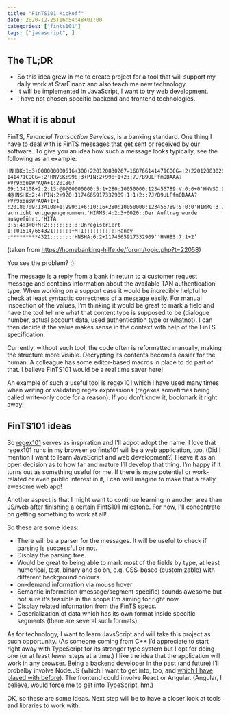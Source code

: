 ```yaml
---
title: "FinTS101 kickoff"
date: 2020-12-25T16:54:48+01:00
categories: ["fints101"]
tags: ["javascript", ]
---
```


## The TL;DR
- So this idea grew in me to create project for a tool that
  will support my daily work at StarFinanz and also teach me new technology.
- It will be implemented in JavaScript, I want to try web development.
- I have not chosen specific backend and frontend technologies.

## What it is about

FinTS, _Financial Transaction Services_, is a banking standard. One thing I have
to deal with is FinTS messages that get sent or received by our software. To
give you an idea how such a message looks typically, see the following as an
example:
```fints
HNHBK:1:3+000000000616+300+220120830267=168766141471CQCG=+2+220120830267=168766
141471CQCG=:2'HNVSK:998:3+PIN:2+998+1+2::7J/B9ULFfmQBAAA?+Vr9xqusWrAQA+1:201807
09:134108+2:2:13:@8@00000000:5:1+280:10050000:123456789:V:0:0+0'HNVSD:999:1+@36
4@HNSHK:2:4+PIN:2+920+1174665917332909+1+1+2::7J/B9ULFfmQBAAA?+Vr9xqusWrAQA+1+1
:20180709:134108+1:999:1+6:10:16+280:10050000:123456789:S:0:0'HIRMG:3:2+0010::N
achricht entgegengenommen.'HIRMS:4:2:3+0020::Der Auftrag wurde ausgeführt.'HITA
B:5:4:3+0+M:2:::::::::::Unregistriert 1::01514/654321::::::+M:1:::::::::::Handy
:*********4321:::::::'HNSHA:6:2+1174665917332909''HNHBS:7:1+2’
```
(taken from https://homebanking-hilfe.de/forum/topic.php?t=22058)

You see the problem? :) 

The message is a reply from a bank in return to a customer request message and
contains information about the available TAN authentication type. When working
on a support case it would be incredibly helpful to check at least syntactic
correctness of a message easily. For manual inspection of the values, I’m
thinking it would be great to mark a field and have the tool tell me what that
content type is supposed to be (dialogue number, actual account data, used
authentication type or whatnot). I can then decide if the value makes sense in
the context with help of the FinTS specification.

Currently, without such tool, the code often is reformatted manually, making the
structure more visible. Decrypting its contents becomes easier for the human. A
colleague has some editor-based macros in place to do part of that. I believe
FinTS101 would be a real time saver here!

An example of such a useful tool is regex101 which I have used many times when
writing or validating regex expressions (regexes sometimes being called
write-only code for a reason). If you don’t know it, bookmark it right away!

## FinTS101 ideas

So [regex101](https://regex101.com/) serves as inspiration and I'll adpot adopt
the name. I love that regex101 runs in my browser so fints101 will be a web
application, too. (Did I mention I want to learn JavaScript and web
development?) I leave it as an open decision as to how far and mature I’ll
develop that thing. I’m happy if it turns out as something useful for me. If
there is more potential or work-related or even public interest in it, I can
well imagine to make that a really awesome web app!

Another aspect is that I might want to continue learning in another area than
JS/web after finishing a certain FintS101 milestone. For now, I'll concentrate
on getting something to work at all!

So these are some ideas:
- There will be a parser for the messages. It will be useful to check if parsing
  is successful or not.
- Display the parsing tree.
- Would be great to being able to mark most of the fields by type, at least
  numerical, test, binary and so on, e.g. CSS-based (customizable) with
  different background colours
- on-demand information via mouse hover
- Semantic information (message/segment specific) sounds awesome but not sure
  it’s feasible in the scope I'm aiming for right now.
- Display related information from the FinTS specs.
- Deserialization of data which has its own format inside specific segments
  (there are several such formats).

As for technology, I want to learn JavsScript and will take this project as such
opportunity. (As someone coming from C++ I’d appreciate to start right away with
TypeScript for its stronger type system but I opt for doing one (or at least
fewer steps at a time.) I like the idea that the application will work in any
browser. Being a backend developer in the past (and future) I’ll probalby
involve Node.JS (which I want to get into, too, and [which I have played with
before](https://github.com/sebkraemer/wishlist-js)). The frontend could involve
React or Angular. (Angular, I believe, would force me to get into TypeScript,
hm.)

OK, so these are some ideas. Next step will be to have a closer look at tools
and libraries to work with.
